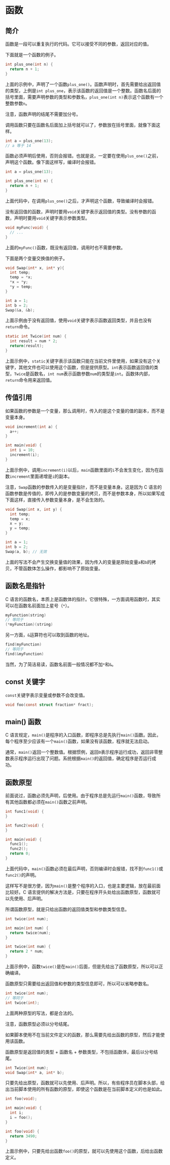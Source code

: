 # 函数

## 简介

函数是一段可以重复执行的代码。它可以接受不同的参数，返回对应的值。

下面就是一个函数的例子。

```c
int plus_one(int n) {
  return n + 1;
}
```

上面的示例中，声明了一个函数`plus_one()`。函数声明时，首先需要给出返回值的类型，上例是`int plus_one`，表示该函数的返回值是一个整数。函数名后面的括号里面，需要声明参数的类型和参数名，`plus_one(int n)`表示这个函数有一个整数参数`n`。

注意，函数声明的结尾不需要加分号。

调用函数只要在函数名后面加上括号就可以了，参数放在括号里面，就像下面这样。

```c
int a = plus_one(13);
// a 等于 14
```

函数必须声明后使用，否则会报错。也就是说，一定要在使用`plus_one()`之前，声明这个函数。像下面这样写，编译时会报错。

```c
int a = plus_one(13);

int plus_one(int n) {
  return n + 1;
}
```

上面代码中，在调用`plus_one()`之后，才声明这个函数，导致编译时会报错。

没有返回值的函数，声明时要用`void`关键字表示返回值的类型。没有参数的函数，声明时要用`void`关键字表示参数类型。

```c
void myFunc(void) {
  // ...
}
```

上面的`myFunc()`函数，既没有返回值，调用时也不需要参数。

下面是两个变量交换值的例子。

```c
void Swap(int* x, int* y){
  int temp;
  temp = *x;
  *x = *y;
  *y = temp;
}

int a = 1;
int b = 2;
Swap(&a, &b);
```

上面示例由于没有返回值，使用`void`关键字表示函数返回类型，并且也没有`return`命令。

```c
static int Twice(int num) {
  int result = num * 2;
  return(result);
}
```

上面示例中，`static`关键字表示该函数只能在当前文件里使用，如果没有这个关键字，其他文件也可以使用这个函数，但是提供原型。`int`表示函数返回值的类型，`Twice`是函数名，`int num`表示函数参数`num`的类型是`int`。函数体内部，`return`命令用来返回值。

## 传值引用

如果函数的参数是一个变量，那么调用时，传入的是这个变量的值的副本，而不是变量本身。

```c
void increment(int a) {
  a++;
}

int main(void) {
  int i = 10;
  increment(i);
}
```

上面示例中，调用`increment(i)`以后，`main`函数里面的`i`不会发生变化，因为在函数`increment`里面递增是`i`的副本。

注意，`Swap`函数的参数传入的是变量指针，而不是变量本身。这是因为 C 语言的函数参数是传值的，即传入的是参数变量的拷贝，而不是参数本身，所以如果写成下面这样，直接传入参数变量本身，是不会生效的。

```c
void Swap(int x, int y) {
  int temp;
  temp = x;
  x = y;
  y = temp;
}

int a = 1;
int b = 2;
Swap(a, b); // 无效
```

上面的写法不会产生交换变量值的效果，因为传入的变量是原始变量`a`和`b`的拷贝，不管函数体怎么操作，都影响不了原始变量。

## 函数名是指针

C 语言的函数名，本质上是函数体的指针。它很特殊，一方面调用函数时，其实可以在函数名前面加上星号（`*`）。

```c
myFunction(string)
// 等同于
(*myFunction)(string)
```

另一方面，`&`运算符也可以取到函数的地址。

```c
find(myFunction)
// 等同于
find(&myFunction)
```

当然，为了简洁易读，函数名前面一般情况都不加`*`和`&`。

## const 关键字

`const`关键字表示变量或参数不会改变值。

```c
void foo(const struct fraction* fract);
```

## main() 函数

C 语言规定，`main()`是程序的入口函数，即程序总是先执行`main()`函数。因此，每个程序至少应该有一个`main()`函数，如果没有该函数，程序就无法启动。

通常，`main()`返回一个整数值。根据惯例，返回`0`表示程序运行成功，返回非零整数表示程序运行出现了问题。系统根据`main()`的返回值，确定程序是否运行成功。

## 函数原型

前面说过，函数必须先声明，后使用。由于程序总是先运行`main()`函数，导致所有其他函数都必须在`main()`函数之前声明。

```c
int func1(void) {
}

int func2(void) {
}

int main(void) {
  func1();
  func2();
  return 0;
}
```

上面代码中，`main()`函数必须在最后声明，否则编译时会报错，找不到`func1()`或`func2()`的声明。

这样写不是很方便，因为`main()`是整个程序的入口，也是主要逻辑，放在最前面比较好。C 语言提供的解决方法是，只要在程序开头处给出函数原型，函数就可以先使用、后声明。

所谓函数原型，就是只给出函数的返回值类型和参数类型信息。

```c
int twice(int num);

int main(int num) {
  return twice(num);
}

int twice(int num) {
  return 2 * num;
}
```

上面示例中，函数`twice()`是在`main()`后面，但是先给出了函数原型，所以可以正确编译。

函数原型只需要给出返回值和参数的类型信息即可，所以可以省略参数名。

```c
int twice(int num);
// 等同于
int twice(int);
```

上面两种原型的写法，都是合法的。

注意，函数原型必须以分号结尾。

如果脚本使用不在当前文件定义的函数，那么需要先给出函数的原型，然后才能使用该函数。

函数原型是返回值的类型 + 函数名 + 参数类型，不包括函数体，最后以分号结尾。

```c
int Twice(int num);
void Swap(int* a, int* b);
```

只要先给出原型，函数就可以先使用、后声明。所以，有些程序员在脚本头部，给出当前脚本使用的所有函数的原型，即使这个函数是在当前脚本定义的也是如此。

```c
int foo(void);

int main(void) {
  int i;
  i = foo();
}

int foo(void) {
  return 3490;
}
```

上面示例中，只要先给出函数`foo()`的原型，就可以先使用这个函数，后给出函数定义。

